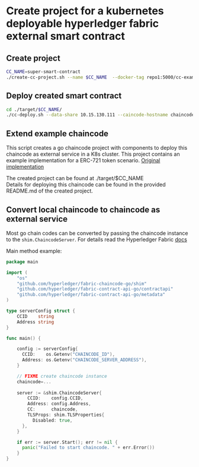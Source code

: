 # Create project for a kubernetes deployable hyperledger fabric external smart contract

## Create project
```bash
CC_NAME=super-smart-contract
./create-cc-project.sh --name $CC_NAME  --docker-tag repo1:5000/cc-example:0.1
```

## Deploy created smart contract
```bash
cd ./target/$CC_NAME/
./cc-deploy.sh --data-share 10.15.130.111 --caincode-hostname chaincode.host.example.com
```

##  Extend example chaincode

This script creates a go chaincode project with components to deploy this chaincode as external service in a K8s cluster.
This project contains an example implementation for a ERC-721 token scenario.
[Original implementation]((https://github.com/hyperledger/fabric-samples/tree/main/token-erc-721))  

The created project can be found at ./target/$CC_NAME  
Details for deploying this chaincode can be found in the provided README.md of the created project.

## Convert local chaincode to chaincode as external service
Most go chain codes can be converted by passing the chaincode instance to the ```shim.ChaincodeServer```.
For details read the Hyperledger Fabric [docs](https://hyperledger-fabric.readthedocs.io/en/release-2.2/cc_service.html)  

Main method example:
```go
package main

import (
	"os"
	"github.com/hyperledger/fabric-chaincode-go/shim"
	"github.com/hyperledger/fabric-contract-api-go/contractapi"
	"github.com/hyperledger/fabric-contract-api-go/metadata"
)

type serverConfig struct {
	CCID    string
	Address string
}

func main() {

    config := serverConfig{
      CCID:    os.Getenv("CHAINCODE_ID"),
      Address: os.Getenv("CHAINCODE_SERVER_ADDRESS"),
    }

    // FIXME create chaincode instance
    chaincode=...
    
    server := &shim.ChaincodeServer{
        CCID:    config.CCID,
        Address: config.Address,
        CC:      chaincode,
        TLSProps: shim.TLSProperties{
          Disabled: true,
      },
    }

    if err := server.Start(); err != nil {
      panic("Failed to start chaincode. " + err.Error())
    }
}
```

